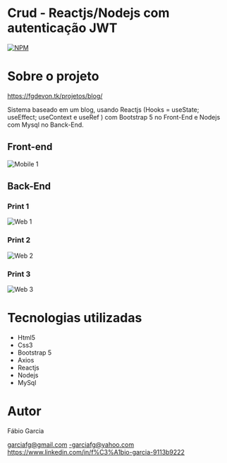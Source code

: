 # Crud - Reactjs/Nodejs com autenticação JWT 
[![NPM](https://img.shields.io/npm/l/react)](https://github.com/garciafg/crud-reactjs-nodejs-mysql/blob/main/LICENSE)

# Sobre o projeto

https://fgdevon.tk/projetos/blog/

Sistema baseado em um blog, usando Reactjs (Hooks = useState; useEffect; useContext e useRef ) com Bootstrap 5 no Front-End e Nodejs com Mysql no Banck-End.


## Front-end
![Mobile 1](https://fgdevon.tk/projetos/crud/front01.jpg)

## Back-End

### Print 1
![Web 1](https://fgdevon.tk/projetos/crud/back01.jpg)

### Print 2
![Web 2](https://fgdevon.tk/projetos/crud/back02.jpg)

### Print 3
![Web 3](https://fgdevon.tk/projetos/crud/back03.jpg)



# Tecnologias utilizadas
- Html5
- Css3
- Bootstrap 5
- Axios
- Reactjs
- Nodejs
- MySql


# Autor

Fábio Garcia

garciafg@gmail.com -garciafg@yahoo.com
https://www.linkedin.com/in/f%C3%A1bio-garcia-9113b9222
